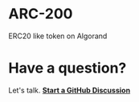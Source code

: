 # ARC-200

ERC20 like token on Algorand

# Have a question?

Let's talk. **[Start a GitHub Discussion](https://github.com/temptemp3/arc-200/discussions)**

